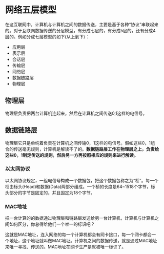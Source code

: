 # 网络五层模型
在这互联网中，计算机与计算机之间的数据传送，主要是基于各种“协议”串联起来的。对于互联网数据传送的分层模型，有分成七层的，有分成5层的，还有分成4层的。例如分成七层模型的如下(从上到下)：
* 应用层
* 表示层
* 会话层
* 传输层
* 网络层
* 数据链路层
* 物理层
## 物理层
物理层负责把两台计算机连起来，然后在计算机之间传送0,1这样的电信号。

## 数据链路层
物理层它只是单纯着负责在计算机之间传输0，1这样的电信号。假如这些0，1组合的传送毫无规则，计算机是解读不了的。**数据链路层工作在物理层之上，负责给这些0，1制定传送的规则，然后另一方再按照相应的规则来进行解读。**

### 以太网协议
以太网协议规定，一组电信号构成一个数据包，把这个数据包称之为“桢”。每一个桢由标头(Head)和数据(Data)两部分组成。一个桢的长度是64~1518个字节，标头部分的字节是固定的，并且固定为18个字节。

### MAC地址
把一台计算的的数据通过物理层和链路层发送给另一台计算机，计算机与计算机之间如何区分，你总得给他们一个唯一的标识吧？

这就是MAC地址，连入网络的每一个计算机都会有网卡接口，每一个网卡都会一个地址，这个地址就叫做MAC地址。计算机之间的数据传送，就是通过MAC地址来唯一寻找、传送的。MAC地址在网卡生产是就被唯一标识了。

### 




